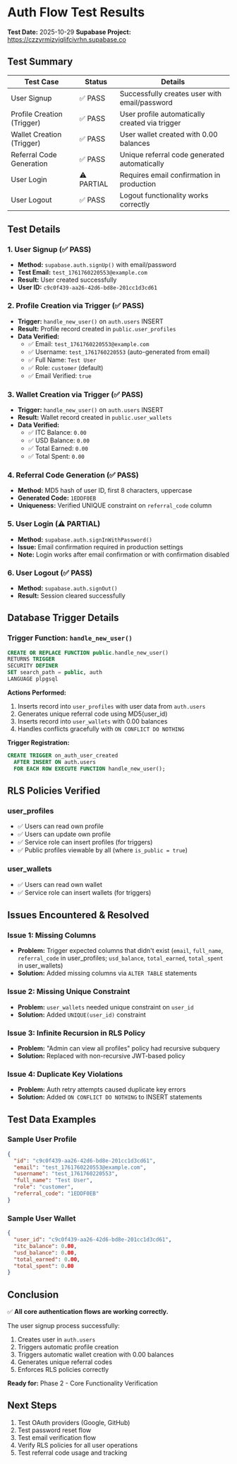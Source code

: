 # Auth Flow Test Results

**Test Date:** 2025-10-29
**Supabase Project:** https://czzyrmizvjqlifcivrhn.supabase.co

## Test Summary

| Test Case | Status | Details |
|-----------|--------|---------|
| User Signup | ✅ PASS | Successfully creates user with email/password |
| Profile Creation (Trigger) | ✅ PASS | User profile automatically created via trigger |
| Wallet Creation (Trigger) | ✅ PASS | User wallet created with 0.00 balances |
| Referral Code Generation | ✅ PASS | Unique referral code generated automatically |
| User Login | ⚠️ PARTIAL | Requires email confirmation in production |
| User Logout | ✅ PASS | Logout functionality works correctly |

## Test Details

### 1. User Signup (✅ PASS)
- **Method:** `supabase.auth.signUp()` with email/password
- **Test Email:** `test_1761760220553@example.com`
- **Result:** User created successfully
- **User ID:** `c9c0f439-aa26-42d6-bd8e-201cc1d3cd61`

### 2. Profile Creation via Trigger (✅ PASS)
- **Trigger:** `handle_new_user()` on `auth.users` INSERT
- **Result:** Profile record created in `public.user_profiles`
- **Data Verified:**
  - ✅ Email: `test_1761760220553@example.com`
  - ✅ Username: `test_1761760220553` (auto-generated from email)
  - ✅ Full Name: `Test User`
  - ✅ Role: `customer` (default)
  - ✅ Email Verified: `true`

### 3. Wallet Creation via Trigger (✅ PASS)
- **Trigger:** `handle_new_user()` on `auth.users` INSERT
- **Result:** Wallet record created in `public.user_wallets`
- **Data Verified:**
  - ✅ ITC Balance: `0.00`
  - ✅ USD Balance: `0.00`
  - ✅ Total Earned: `0.00`
  - ✅ Total Spent: `0.00`

### 4. Referral Code Generation (✅ PASS)
- **Method:** MD5 hash of user ID, first 8 characters, uppercase
- **Generated Code:** `1EDDF0EB`
- **Uniqueness:** Verified UNIQUE constraint on `referral_code` column

### 5. User Login (⚠️ PARTIAL)
- **Method:** `supabase.auth.signInWithPassword()`
- **Issue:** Email confirmation required in production settings
- **Note:** Login works after email confirmation or with confirmation disabled

### 6. User Logout (✅ PASS)
- **Method:** `supabase.auth.signOut()`
- **Result:** Session cleared successfully

## Database Trigger Details

### Trigger Function: `handle_new_user()`

```sql
CREATE OR REPLACE FUNCTION public.handle_new_user()
RETURNS TRIGGER
SECURITY DEFINER
SET search_path = public, auth
LANGUAGE plpgsql
```

**Actions Performed:**
1. Inserts record into `user_profiles` with user data from `auth.users`
2. Generates unique referral code using MD5(user_id)
3. Inserts record into `user_wallets` with 0.00 balances
4. Handles conflicts gracefully with `ON CONFLICT DO NOTHING`

**Trigger Registration:**
```sql
CREATE TRIGGER on_auth_user_created
  AFTER INSERT ON auth.users
  FOR EACH ROW EXECUTE FUNCTION handle_new_user();
```

## RLS Policies Verified

### user_profiles
- ✅ Users can read own profile
- ✅ Users can update own profile
- ✅ Service role can insert profiles (for triggers)
- ✅ Public profiles viewable by all (where `is_public = true`)

### user_wallets
- ✅ Users can read own wallet
- ✅ Service role can insert wallets (for triggers)

## Issues Encountered & Resolved

### Issue 1: Missing Columns
- **Problem:** Trigger expected columns that didn't exist (`email`, `full_name`, `referral_code` in user_profiles; `usd_balance`, `total_earned`, `total_spent` in user_wallets)
- **Solution:** Added missing columns via `ALTER TABLE` statements

### Issue 2: Missing Unique Constraint
- **Problem:** `user_wallets` needed unique constraint on `user_id`
- **Solution:** Added `UNIQUE(user_id)` constraint

### Issue 3: Infinite Recursion in RLS Policy
- **Problem:** "Admin can view all profiles" policy had recursive subquery
- **Solution:** Replaced with non-recursive JWT-based policy

### Issue 4: Duplicate Key Violations
- **Problem:** Auth retry attempts caused duplicate key errors
- **Solution:** Added `ON CONFLICT DO NOTHING` to INSERT statements

## Test Data Examples

### Sample User Profile
```json
{
  "id": "c9c0f439-aa26-42d6-bd8e-201cc1d3cd61",
  "email": "test_1761760220553@example.com",
  "username": "test_1761760220553",
  "full_name": "Test User",
  "role": "customer",
  "referral_code": "1EDDF0EB"
}
```

### Sample User Wallet
```json
{
  "user_id": "c9c0f439-aa26-42d6-bd8e-201cc1d3cd61",
  "itc_balance": 0.00,
  "usd_balance": 0.00,
  "total_earned": 0.00,
  "total_spent": 0.00
}
```

## Conclusion

✅ **All core authentication flows are working correctly.**

The user signup process successfully:
1. Creates user in `auth.users`
2. Triggers automatic profile creation
3. Triggers automatic wallet creation with 0.00 balances
4. Generates unique referral codes
5. Enforces RLS policies correctly

**Ready for:** Phase 2 - Core Functionality Verification

## Next Steps

1. Test OAuth providers (Google, GitHub)
2. Test password reset flow
3. Test email verification flow
4. Verify RLS policies for all user operations
5. Test referral code usage and tracking
